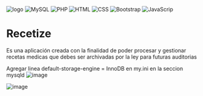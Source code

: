 ![logo](https://github.com/FedeTusa/Recetize/assets/80929186/f42f8ec1-7c52-4ba6-8510-5b94f469eeb8)
![MySQL](https://img.shields.io/badge/MySQL-005C84?style=for-the-badge&logo=mysql&logoColor=white)
![PHP](https://img.shields.io/badge/PHP-777BB4?style=for-the-badge&logo=php&logoColor=white)
![HTML](https://img.shields.io/badge/HTML-239120?style=for-the-badge&logo=html5&logoColor=white)
![CSS](https://img.shields.io/badge/CSS-239120?&style=for-the-badge&logo=css3&logoColor=white)
![Bootstrap](https://img.shields.io/badge/Bootstrap-563D7C?style=for-the-badge&logo=bootstrap&logoColor=white)
![JavaScrip](https://img.shields.io/badge/JavaScript-F7DF1E?style=for-the-badge&logo=javascript&logoColor=black)
# Recetize
Es una aplicación creada con la finalidad de poder procesar y gestionar recetas medicas que debes ser archivadas por la ley para futuras auditorias

Agregar linea default-storage-engine = InnoDB en my.ini en la seccion mysqld
![image](https://github.com/FedeTusa/Recetize/assets/80929107/6cb112b7-1a74-4831-b25e-5e3703121238)

![image](https://github.com/FedeTusa/Recetize/assets/80929107/6a6b5b60-2aa0-40de-ab80-967dcdbcdd82)
